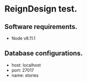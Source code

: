 # ReignDesign test.

## Software requirements. 

* Node v8.11.1

## Database configurations.

* host: localhost
* port: 27017
* name: stories
